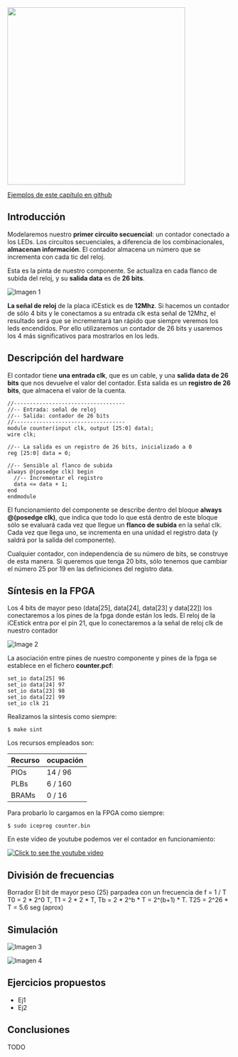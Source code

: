 <img src="https://github.com/Obijuan/open-fpga-verilog-tutorial/raw/master/tutorial/T04-counter/images/T04-counter-iCEstick-1.png" width="400" align="center">

[Ejemplos de este capítulo en github](https://github.com/Obijuan/open-fpga-verilog-tutorial/tree/master/tutorial/T04-counter)

## Introducción
Modelaremos nuestro **primer circuito secuencial**: un contador conectado a los LEDs. Los circuitos secuenciales, a diferencia de los combinacionales, **almacenan información**. El contador almacena un número que se incrementa con cada tic del reloj.

Esta es la pinta de nuestro componente. Se actualiza en cada flanco de subida del reloj, y su **salida data** es de **26 bits**.

![Imagen 1](https://github.com/Obijuan/open-fpga-verilog-tutorial/raw/master/tutorial/T04-counter/images/counter-1.png)

**La señal de reloj** de la placa iCEstick es de **12Mhz**. Si hacemos un contador de sólo 4 bits y le conectamos a su entrada clk esta señal de 12Mhz, el resultado será que se incrementará tan rápido que siempre veremos los leds encendidos. Por ello utilizaremos un contador de 26 bits y usaremos los 4 más significativos para mostrarlos en los leds. 

## Descripción del hardware

El contador tiene **una entrada clk**, que es un cable, y una **salida data de 26  bits** que nos devuelve el valor del contador. Esta salida es un **registro de 26 bits**, que almacena el valor de la cuenta.

    //-----------------------------------
    //-- Entrada: señal de reloj
    //-- Salida: contador de 26 bits
    //-----------------------------------
    module counter(input clk, output [25:0] data);
    wire clk;
    
    //-- La salida es un registro de 26 bits, inicializado a 0
    reg [25:0] data = 0;
    
    //-- Sensible al flanco de subida
    always @(posedge clk) begin
      //-- Incrementar el registro
      data <= data + 1;
    end
    endmodule

El funcionamiento del componente se describe dentro del bloque **always @(posedge clk)**, que indica que todo lo que está dentro de este bloque sólo se evaluará cada vez que llegue un **flanco de subida** en la señal clk. Cada vez que llega uno, se incrementa en una unidad el registro data (y saldrá por la salida del componente).

Cualquier contador, con independencia de su número de bits, se construye de esta manera. Si queremos que tenga 20 bits, sólo tenemos que cambiar el número 25 por 19 en las definiciones del registro data.

## Síntesis en la FPGA

Los 4 bits de mayor peso (data[25], data[24], data[23] y data[22]) los conectaremos a los pines de la fpga donde están los leds. El reloj de la iCEstick entra por el pin 21, que lo conectaremos a la señal de reloj clk de nuestro contador

![Image 2](https://github.com/Obijuan/open-fpga-verilog-tutorial/raw/master/tutorial/T04-counter/images/counter-2.png)

La asociación entre pines de nuestro componente y pines de la fpga se establece en el fichero **counter.pcf**:

    set_io data[25] 96
    set_io data[24] 97
    set_io data[23] 98
    set_io data[22] 99
    set_io clk 21

Realizamos la síntesis como siempre:

    $ make sint

Los recursos empleados son:

| Recurso  | ocupación
|----------|-----------
|PIOs      | 14 / 96
|PLBs      | 6 / 160
|BRAMs     | 0 / 16

Para probarlo lo cargamos en la FPGA como siempre:

    $ sudo iceprog counter.bin

En este vídeo de youtube podemos ver el contador en funcionamiento:

[![Click to see the youtube video](http://img.youtube.com/vi/x9_OwUAtts4/0.jpg)](https://www.youtube.com/watch?v=x9_OwUAtts4)

## División de frecuencias

Borrador
El bit de mayor peso (25) parpadea con un frecuencia de f = 1 / T   T0 = 2 * 2^0 T,  T1 = 2 * 2 * T, Tb = 2 * 2^b * T = 2^(b+1) * T.    T25 = 2^26 * T = 5.6 seg (aprox)

## Simulación

![Imagen 3]()

![Imagen 4]()

## Ejercicios propuestos
* Ej1
* Ej2

## Conclusiones
TODO



